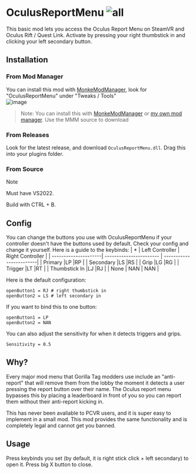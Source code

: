# OculusReportMenu ![all](https://img.shields.io/github/downloads/sirkingbinx/OculusReportMenu/total)
This basic mod lets you access the Oculus Report Menu on SteamVR and Oculus Rift / Quest Link. Activate by pressing your right thumbstick in and clicking your left secondary button.

## Installation
### From Mod Manager
You can install this mod with [MonkeModManager](https://github.com/the-graze/monkemodmanager), look for "OculusReportMenu" under "Tweaks / Tools" <br>
![image](https://github.com/user-attachments/assets/21879ee0-dd12-446f-9a3b-8782fae407fb)

> Note: You can install this with [MonkeModManager](https://github.com/the-graze/monkemodmanager) or [my own mod manager](https://github.com/sirkingbinx/binxmodmanager). Use the MMM source to download

### From Releases
Look for the latest release, and download ``OculusReportMenu.dll``. Drag this into your plugins folder.

### From Source
> [!NOTE]
> Must have VS2022.

Build with CTRL + B.

## Config
You can change the buttons you use with OculusReportMenu if your controller doesn't have the buttons used by default. Check your config and change it yourself.
Here is a guide to the keybinds:
| *                        | Left Controller   | Right Controller |
| ---------------------| ----------------------- | ------------------------|
| Primary            |LP                          |RP                          |
| Secondary        |LS                          |RS                          |
| Grip                   |LG                         |RG                          |
| Trigger               |LT                         |RT                          |
| Thumbstick In |LJ                            |RJ                          |
| None | NAN | NAN |

Here is the default configuration:
```
openButton1 = RJ # right thumbstick in
openButton2 = LS # left secondary in
```

If you want to bind this to one button:
```
openButton1 = LP
openButton2 = NAN
```

You can also adjust the sensitivity for when it detects triggers and grips.
```
Sensitivity = 0.5
```

## Why?
Every major mod menu that Gorilla Tag modders use include an "anti-report" that will remove them from the lobby the moment it detects a user pressing the report button over their name. The Oculus report menu bypasses this by placing a leaderboard in front of you so you can report them without their anti-report kicking in.

This has never been avaliable to PCVR users, and it is super easy to implement in a small mod. This mod provides the same functionality and is completely legal and cannot get you banned.

## Usage
Press keybinds you set (by default, it is right stick click + left secondary) to open it. Press big X button to close.
